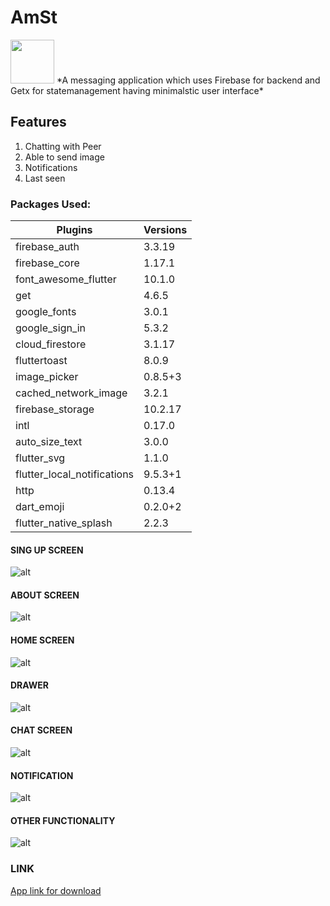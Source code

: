 # AmSt 
<img src="screenshots/icon.png" width="70"/>
*A messaging application which uses Firebase for backend and Getx for statemanagement having minimalstic user interface*

## Features
1. Chatting with Peer
2. Able to send image
3. Notifications
4. Last seen 

### Packages Used:
| Plugins                     | Versions |
|-----------------------------|----------|
| firebase_auth               | 3.3.19   |
| firebase_core               | 1.17.1   |
| font_awesome_flutter        | 10.1.0   |
| get                         | 4.6.5    |
| google_fonts                | 3.0.1    |
| google_sign_in              | 5.3.2    |
| cloud_firestore             | 3.1.17   |
| fluttertoast                | 8.0.9    |
| image_picker                | 0.8.5+3  |
| cached_network_image        | 3.2.1    |
| firebase_storage            | 10.2.17  |
| intl                        | 0.17.0   |
| auto_size_text              | 3.0.0    |
| flutter_svg                 | 1.1.0    |
| flutter_local_notifications | 9.5.3+1  |
| http                        | 0.13.4   |
| dart_emoji                  | 0.2.0+2  |
| flutter_native_splash       | 2.2.3    |
#### SING UP SCREEN
![alt](screenshots/1.jpg)

#### ABOUT SCREEN
![alt](screenshots/2.jpg)

#### HOME SCREEN
![alt](screenshots/3.jpg)

#### DRAWER
![alt](screenshots/4.jpg)

#### CHAT SCREEN
![alt](screenshots/5.jpg)

#### NOTIFICATION
![alt](screenshots/6.jpg)

#### OTHER FUNCTIONALITY
![alt](screenshots/8.jpg)

### LINK
[App link for download](https://github.com/Thiru-01/amst/raw/main/out/AmSt.apk)

